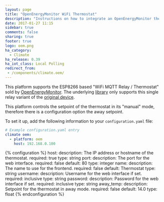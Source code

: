 ```yaml
---
layout: page
title: "OpenEnergyMonitor WiFi Thermostat"
description: "Instructions on how to integrate an OpenEnergyMonitor thermostat with Home Assistant."
date: 2017-01-27 11:15
sidebar: true
comments: false
sharing: true
footer: true
logo: oem.png
ha_category:
  - Climate
ha_release: 0.39
ha_iot_class: Local Polling
redirect_from:
 - /components/climate.oem/
---
```


This platform supports the ESP8266 based "WiFi MQTT Relay / Thermostat" sold by [OpenEnergyMonitor](https://shop.openenergymonitor.com/wifi-mqtt-relay-thermostat/). The underlying [library](http://oemthermostat.readthedocs.io/) only supports this single relay variant of the [original device](https://harizanov.com/2014/12/wifi-iot-3-channel-relay-board-with-mqtt-and-http-api-using-esp8266/).

This platform controls the setpoint of the thermostat in its "manual" mode, therefore there is a configuration option the away setpoint.

To set it up, add the following information to your `configuration.yaml` file:

```yaml
# Example configuration.yaml entry
climate oem:
  - platform: oem
    host: 192.168.0.100
```

{% configuration %}
host:
  description: The IP address or hostname of the thermostat.
  required: true
  type: string
port:
  description: The port for the web interface.
  required: false
  default: 80
  type: integer
name:
  description: The name to use for the frontend.
  required: false
  default: Thermostat
  type: string
username:
  description: Username for the web interface if set.
  required: inclusive
  type: string
password:
  description: Password for the web interface if set.
  required: inclusive
  type: string
away_temp:
  description: Setpoint for the thermostat in away mode.
  required: false
  default: 14.0
  type: float
{% endconfiguration %}
